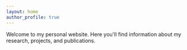 ```yaml
---
layout: home
author_profile: true
---
```


Welcome to my personal website. Here you'll find information about my research, projects, and publications.
